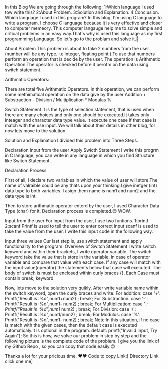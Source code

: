 In this Blog We are going through the following:
1:Which language I used tow write this? 
2:About Problem.
3:Solution and Explanation. 
4:Conclusion.
Which language I used in this program?
In this blog, I'm using C language to write a program.
I choose C language because it is very effective and closer to computer memeory.
This computer langauge help me to solve simple and critical problems in an easy way.That's why is used this language as my first programming Language. So let's go to the problam and solve it.🥰

About Problem
This problem is about to take 2  numbers from the user (number will be any type. i.e integer, floating point ).To use that numbers perform an operation that is decide by the user. The operation is Arithmetic Operation.The operator is checked before it perofm on the data using switch statement.

Arithmatic Operators:

There are total five Arithmatic Operators. In this operation, we can perform some methimatical operation on the data give by the user
Addition +
Substraction -
Division /
Multiplication  *
Modulas  %

Switch Statement
It is the type of selection statement, that is used when there are many choices and only one should be executed.It takes only inteager and character data type value.
It execute one case if that case is match with the use input.
We will talk about their details in other blog, for now lets move to the solution.

Solution and Explanation
I divided this problem into Three Steps.

Declaration
Input from the user
Apply Swicth Statement
I write this progrm in C language, you can write in any language in which you find Structure like Switch Statement.

Declaration Process

First of all, I declare two variables in which the value of user will store.The name of valraible could be any thats upon your thinking.I give inetger (int) data type to both variables.
I asign them name is num1 and num2 and the data type is int.

Then to store arithmatic operator enterd by the user, I used Character Data Type (char) for it.
Declaration process is completed.😍 WOW.

Input from the user
For input from the user, I use two funtions.
1:printf
2:scanf
Printf is used to tell the user to enter correct input
scanf is used to take the value from the user.
I write this input code in the following way.

Input three values
Our last step is, use switch statement and apply functionality to the program.
Overview of Switch Statement
I write switch keyword and within their brackets, I write operator variable. The switch keyword take the value that is store in the variable, in case of operator variable and compare that value with each case.
If any case will match with the input value(operator) the statements below that case will executed.
The body of switch is must be enclosed within curly braces {}. Each Case must contain break; keyword

Now, lets move to the solution very quikly.
After write variable name within the switch keyword, open the curly braces and write:
For addition:
case '+':
        Printf("Result is :%d",num1+num2) ; 
        break;
For Substraction:
case '-':
        Printf("Result is :%d",num1- num2) ; 
        break;
For Multiplication:
case '*':
        Printf("Result is :%d",num1* num2) ; 
        break;
For Division:
case '/':
        Printf("Result is :%d",num1/num2) ; 
        break;
For Modulos:
case '%':
        Printf("Result is :%d",num1- num2) ; 
        break;
Note:In this situation, if no case is match with the given cases, then the default case is executed automaticaly.It is optional in the program.
default:
        printf("Invalid Input, Try Again");
So this is how, we solve our problem in step by step and the following picture is the complete code of the problem. I give you the link of my Github Repo , so you can copy that code easily.😍

Thanks a lot for your pricious time. ❤❤
Code to copy Link:[ Directory Link click one me]











